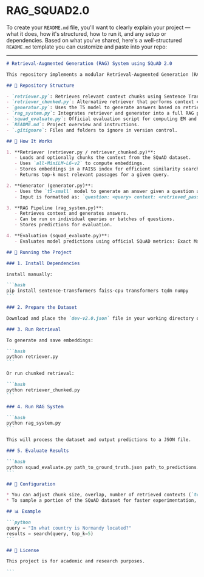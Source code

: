 # RAG_SQUAD2.0

To create your `README.md` file, you'll want to clearly explain your project — what it does, how it's structured, how to run it, and any setup or dependencies. Based on what you've shared, here's a well-structured `README.md` template you can customize and paste into your repo:

---

````markdown
# Retrieval-Augmented Generation (RAG) System using SQuAD 2.0

This repository implements a modular Retrieval-Augmented Generation (RAG) system using the SQuAD v2.0 dataset. It combines dense passage retrieval with generative question answering using transformer models.

## 📁 Repository Structure

- `retriever.py`: Retrieves relevant context chunks using Sentence Transformers and FAISS.
- `retriever_chunked.py`: Alternative retriever that performs context chunking before embedding.
- `generator.py`: Uses the T5 model to generate answers based on retrieved context.
- `rag_system.py`: Integrates retriever and generator into a full RAG pipeline.
- `squad_evaluate.py`: Official evaluation script for computing EM and F1 on predictions.
- `README.md`: Project overview and instructions.
- `.gitignore`: Files and folders to ignore in version control.

## 🚀 How It Works

1. **Retriever (retriever.py / retriever_chunked.py)**:
   - Loads and optionally chunks the context from the SQuAD dataset.
   - Uses `all-MiniLM-L6-v2` to compute embeddings.
   - Stores embeddings in a FAISS index for efficient similarity search.
   - Returns top-k most relevant passages for a given query.

2. **Generator (generator.py)**:
   - Uses the `t5-small` model to generate an answer given a question and retrieved context.
   - Input is formatted as: `question: <query> context: <retrieved_passage>`

3. **RAG Pipeline (rag_system.py)**:
   - Retrieves context and generates answers.
   - Can be run on individual queries or batches of questions.
   - Stores predictions for evaluation.

4. **Evaluation (squad_evaluate.py)**:
   - Evaluates model predictions using official SQuAD metrics: Exact Match (EM) and F1.

## 🧪 Running the Project

### 1. Install Dependencies

install manually:

```bash
pip install sentence-transformers faiss-cpu transformers tqdm numpy
```

### 2. Prepare the Dataset

Download and place the `dev-v2.0.json` file in your working directory or point to its path in `SQUAD_FILE`.

### 3. Run Retrieval

To generate and save embeddings:

```bash
python retriever.py
```

Or run chunked retrieval:

```bash
python retriever_chunked.py
```

### 4. Run RAG System

```bash
python rag_system.py
```

This will process the dataset and output predictions to a JSON file.

### 5. Evaluate Results

```bash
python squad_evaluate.py path_to_ground_truth.json path_to_predictions.json
```

## 🔧 Configuration

* You can adjust chunk size, overlap, number of retrieved contexts (`top_k`), etc., in the retriever and RAG scripts.
* To sample a portion of the SQuAD dataset for faster experimentation, use the `sample_fraction` parameter.

## 📊 Example

```python
query = "In what country is Normandy located?"
results = search(query, top_k=5)
```

## 📄 License

This project is for academic and research purposes.

```
